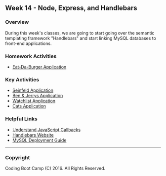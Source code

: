 ## Week 14 - Node, Express, and Handlebars

### Overview
During this week's classes, we are going to start going over the semantic templating framework "Handlebars" and start linking MySQL databases to front-end applications.

### Homework Activities
* [Eat-Da-Burger Application](2-Homework)

### Key Activities 
* [Seinfeld Application](1-Class-Content/14.1/Activities/3-SeinfeldApp)
* [Ben & Jerrys Application](1-Class-Content/14.1/Activities/5-BenAndJerrys)
* [Watchlist Application](1-Class-Content/14.2/Activities/5-Watchlist)
* [Cats Application](1-Class-Content/14.3/Activities/8-CatsApp)

### Helpful Links
* [Understand JavaScript Callbacks](http://javascriptissexy.com/understand-javascript-callback-functions-and-use-them/)
* [Handlebars Website](http://handlebarsjs.com/)
* [MySQL Deployment Guide](1-Class-Content/mysql_deployment_guide/MySQLHerokuDeploymentProcess.pdf)

-------

### Copyright 
Coding Boot Camp (C) 2016. All Rights Reserved.